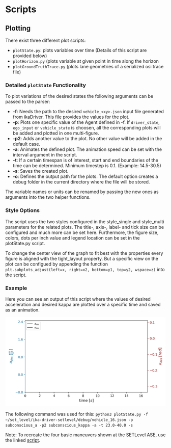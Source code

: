 # Scripts

## Plotting

There exist three different plot scripts:

- `plotState.py`: plots variables over time (Details of this script are provided below)
- `plotHorizon.py` (plots variable at given point in time along the horizon
- `plotGroundTruthTrace.py` (plots lane geometries of a serialized osi trace file)


### Detailed `plotState` Functionality
To plot variations of the desired states the following arguments can be passed to the parser:

- **-f**: Needs the path to the desired `vehicle_<xy>.json` input file generated from ikaDriver. This file provides the values for the plot.
- **-p**: Plots one specific value of the Agent defined in -f. If `driver_state`, `ego_input` or `vehicle_state` is choosen, all the corresponding plots will be added and plotted in one multi-figure.
- **-p2**: Adds another value to the plot. No other value will be added in the default case.
- **-a**: Animates the defined plot. The animation speed can be set with the interval argument in the script.
- **-t**: If a certain timespan is of interest, start and end boundaries of the time can be determined. Minimum timestep is 0.1. (Example: 14.5-30.5)
- **-s**: Saves the created plot.
- **-o**: Defines the output path for the plots. The default option creates a debug folder in the current directory where the file will be stored.

The variable names or units can be renamed by passing the new ones as arguments into the two helper functions. 

### Style Options
The script uses the two styles configured in the style_single and style_multi parameters for the related plots. The title-, axis-, label- and tick size can be configured and much more can be set here. Furthermore, the figure size, colors, dots per inch value and legend location can be set in the plotState.py script.

To change the center view of the graph to fit best with the properties every figure is aligned with the tight_layout property. But a specific view on the plot can be configued by appending the function `plt.subplots_adjust(left=x, right=x2, bottom=y1, top=y2, wspace=z)` into the script.

### Example
Here you can see an output of this script where the values of desired acceleration and desired kappa are plotted over a specific time and saved as an animation.

![](example.gif)

The following command was used for this: 
`python3 plotState.py -f ~/set_level/ika-driver-setlevel/debug/vehicle_16.json -p subconscious_a -p2 subconscious_kappa -a -t 23.0-40.0 -s`

Note: To recreate the four basic maneuvers shown at the SETLevel ASE, use the linked [script](plotBasicManeuvers.sh).
